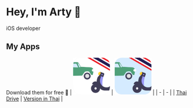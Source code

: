 # Hey, I'm Arty 🪩
iOS developer

## My Apps
Download them for free 🚀
| <img src="/images/ThaiDrive.png" width="100"/> | <img src="/images/ThaiDriveThai.png" width="100"/> |
| - | - |
| [Thai Drive](https://apps.apple.com/us/app/thai-driving-license-tests/id6446759635) | [Version in Thai](https://apps.apple.com/th/app/สอบใบข-บข-2566-dlt-ไทย-ไดรฟ/id6449095611) | 



<!--
**artypeace/artypeace** is a ✨ _special_ ✨ repository because its `README.md` (this file) appears on your GitHub profile.

Here are some ideas to get you started:

- 🔭 I’m currently working on ...
- 🌱 I’m currently learning ...
- 👯 I’m looking to collaborate on ...
- 🤔 I’m looking for help with ...
- 💬 Ask me about ...
- 📫 How to reach me: ...
- 😄 Pronouns: ...
- ⚡ Fun fact: ...
-->
